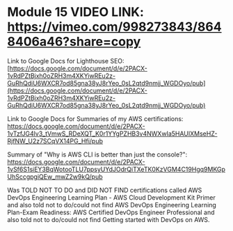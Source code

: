 # Module 15 VIDEO LINK: https://vimeo.com/998273843/8648406a46?share=copy

Link to Google Docs for Lighthouse SEO: [https://docs.google.com/document/d/e/2PACX-1vRdPZtBjxh0oZRH3m4XKYiwREu2z-GuRhQdiU6WXCR7od85gna38yJ8rYeo_0sL2qtd9nmjj_WGDOyo/pub](https://docs.google.com/document/d/e/2PACX-1vRdPZtBjxh0oZRH3m4XKYiwREu2z-GuRhQdiU6WXCR7od85gna38yJ8rYeo_0sL2qtd9nmjj_WGDOyo/pub)

Link to Google Docs for Summaries of my AWS certifications: https://docs.google.com/document/d/e/2PACX-1vTzfJG4lv3_tVmwS_RDeXQT_K0r1YYgPZHB3v4NWXwIa5HAUIXMseHZ-RjfNW_U2z7SCqVX14PG_Hfi/pub

Summary of "Why is AWS CLI is better than just the console?": https://docs.google.com/document/d/e/2PACX-1vSf6S1siEY3BqWotooTLU7ppsyUYdJOdrQiTXeTK0KzVGM4C19Hgq9MKGpUhSccgpgiQEw_mwZ2w9kQ/pub

Was TOLD NOT TO DO and DID NOT FIND certifications called AWS DevOps Engineering Learning Plan - AWS Cloud Development Kit Primer and also told not to do/could not find AWS DevOps Engineering Learning Plan-Exam Readiness: AWS Certified DevOps Engineer Professional and also told not to do/could not find Getting started with DevOps on AWS.
